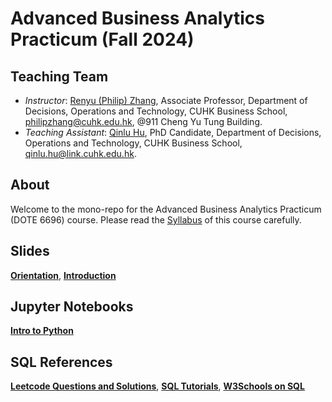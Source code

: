 # Advanced Business Analytics Practicum (Fall 2024)

## Teaching Team

* *Instructor*: [Renyu (Philip) Zhang](https://rphilipzhang.github.io/rphilipzhang/index.html), Associate Professor, Department of Decisions, Operations and Technology, CUHK Business School, philipzhang@cuhk.edu.hk, @911 Cheng Yu Tung Building.
* *Teaching Assistant*: [Qinlu Hu](https://grad.bschool.cuhk.edu.hk/students/hu-qinlu/), PhD Candidate, Department of Decisions, Operations and Technology, CUHK Business School, qinlu.hu@link.cuhk.edu.hk.

## About
Welcome to the mono-repo for the Advanced Business Analytics Practicum (DOTE 6696) course. Please read the [Syllabus](https://docs.google.com/document/d/13-MqYXHFfyGE5Hi-sNbzCC6oagWhjggI1ifUI1nNLOQ/edit?usp=sharing) of this course carefully.

## Slides

**[Orientation](https://github.com/rphilipzhang/DOTE6696-24/blob/main/Slides/BA-Practicum.pdf)**, **[Introduction](https://github.com/rphilipzhang/DOTE6696-24/blob/main/Slides/PDS-W2024-1-Introduction.pdf)**

## Jupyter Notebooks

**[Intro to Python](https://github.com/rphilipzhang/DOTE6696-24/blob/main/Jupyter%20Notebook/1-Python-DA-Basics/1-Python_DA_Basics.ipynb)**

## SQL References

**[Leetcode Questions and Solutions](https://github.com/rphilipzhang/DOTE6696-24/tree/main/SQL%20References/Leetcode)**, **[SQL Tutorials](https://github.com/rphilipzhang/DOTE6696-24/tree/main/SQL%20References/Tutorials)**, **[W3Schools on SQL](https://www.w3schools.com/sql/)**
